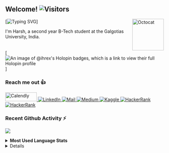 <h2>Welcome! <img src="https://visitor-badge.laobi.icu/badge?page_id=ihrex.visitor-badge&left_color=red&right_color=green" alt="Visitors"></a></h2>
<a href="#">
  <img alt="Octocat" align="right" width="100" height="100" src="https://raw.githubusercontent.com/iHRex/iHRex/main/octocat-ihrex.png"/>
</a>


[![Typing SVG](https://readme-typing-svg.herokuapp.com?font=Ubuntu&color=DD58C1&multiline=true&lines=Good+to+see+you!+❤️;Hope+you+are+having+a+good+day...!)]


I'm Harsh, a second year B-Tech student at the Galgotias University, India.
<br>
<br>
<br>
[![An image of @ihrex's Holopin badges, which is a link to view their full Holopin profile](https://holopin.me/ihrex)]

<h3>Reach me out 👍</h3>
<p>
<a href="https://calendly.com/harsh-v/one-on-one-call">
  <img alt="Calendly" width="100" height="28" src="https://mms.businesswire.com/media/20220302005343/en/1376587/22/Calendly_Primary_Logo_2_%282%29.jpg"/>
</a>
<a href="https://www.linkedin.com/in/ihrex/">
  <img alt="LinkedIn" src="https://img.shields.io/badge/linkedin%20-%230077B5.svg?&style=for-the-badge&logo=linkedin&logoColor=white"/>
</a>
<a href="mailto:harsh.v@outlook.in">
  <img alt="Mail" src="https://img.shields.io/badge/Microsoft_Outlook-0078D4?style=for-the-badge&logo=microsoft-outlook&logoColor=white"/>
</a>
<a href="https://auth.geeksforgeeks.org/user/ihr5/">
  <img alt="Medium" src="https://img.shields.io/badge/GeeksforGeeks-gray?style=for-the-badge&logo=geeksforgeeks&logoColor=35914c"/>
</a>
<a href="https://leetcode.com/iHRex/">
  <img alt="Kaggle" src="https://img.shields.io/badge/LeetCode-000000?style=for-the-badge&logo=LeetCode&logoColor=#d16c06"/>
</a>
<a href="https://ihrex.medium.com/">
  <img alt="HackerRank" src="https://img.shields.io/badge/Medium-12100E?style=for-the-badge&logo=medium&logoColor=white"/>
</a>
</a>
<a href="https://www.buymeacoffee.com/ihrex">
  <img alt="HackerRank" src="https://img.shields.io/badge/Buy%20Me%20a%20Coffee-ffdd00?style=for-the-badge&logo=buy-me-a-coffee&logoColor=black"/>
</a>

</p>

<h3>Recent Github Activity ⚡</h3>

<!--START_SECTION:activity-->
<!--
1. 🚀 Published release [2023-pre](https://github.com/) in [AppName](https://github.com/)
2. 🗣 Commented on [AppName](https://github.com/) in [AppName](https://github.com/)
3. 🗣 Commented on [AppName](https://github.com/) in [AppName](https://github.com/)
4. 🚀 Published release [v1.4.8](https://github.com/) in [AppName](https://github.com/)
5. ❗ Opened issue [#1](https://github.com/) in [AppName](https://github.com/)
-->
<!--END_SECTION:activity-->

<p float="left">
  <a href="https://github.com/ihrex/">
  <img align="center" src="https://github-readme-stats.vercel.app/api?username=ihrex&count_private=true&hide_rank=false&show_icons=true&theme=react&include_all_commits=true&title_color=dd58c1&icon_color=dd58c1&custom_title=Harsh's%20GitHub%20Stats" />
  
  
  
  </a>
</p>

<details>
  <summary>
    <b>Most Used Language Stats</b>
  </summary>



<a href="https://github.com/ihrex/">
  <img align="center" src="https://github-readme-stats.vercel.app/api/top-langs/?username=ihrex&hide=jupyter%20notebook,html&langs_count=10&theme=react&layout=compact&exclude_repo=nusmods,ihrex.github.io&title_color=dd58c1"/>

</details>
<details>
  <summary>
    <b>Contribution Graph</b>
  </summary>
  <a href="https://github.com/ihrex/">
<img align="center" src="https://github-readme-activity-graph.vercel.app/graph?username=ihrex&bg_color=ffcfe9&color=9e4c98&line=9e4c98&point=403d3d&area=true&hide_border=true"/>
    
</details>


<!--
**iHRex/iHRex** is a ✨ _special_ ✨ repository because its `README.md` (this file) appears on your GitHub profile.

Here are some ideas to get you started:

- 🔭 I’m currently working on ...
- 🌱 I’m currently learning ...
- 👯 I’m looking to collaborate on ...
- 🤔 I’m looking for help with ...
- 💬 Ask me about ...
- 📫 How to reach me: ...
- 😄 Pronouns: ...
- ⚡ Fun fact: ...
-->
